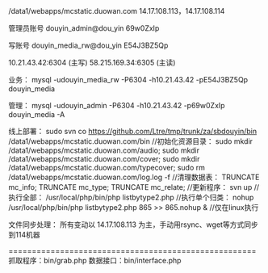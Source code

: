 /data1/webapps/mcstatic.duowan.com 
14.17.108.113，14.17.108.114


管理员账号
douyin_admin@dou_yin
69w0ZxIp

写账号
douyin_media_rw@dou_yin
E54J3BZ5Qp

10.21.43.42:6304  (主写)
58.215.169.34:6305 (主读)

业务：
mysql -udouyin_media_rw -P6304 -h10.21.43.42 -pE54J3BZ5Qp douyin_media

管理：
mysql -udouyin_admin -P6304 -h10.21.43.42 -p69w0ZxIp douyin_media -A

线上部署：
sudo svn co https://github.com/Ltre/tmp/trunk/za/sbdouyin/bin /data1/webapps/mcstatic.duowan.com/bin
//初始化资源目录： sudo mkdir /data1/webapps/mcstatic.duowan.com/audio; sudo mkdir /data1/webapps/mcstatic.duowan.com/cover; sudo mkdir /data1/webapps/mcstatic.duowan.com/typecover; sudo rm /data1/webapps/mcstatic.duowan.com/log.log -f
//清理数据表： TRUNCATE mc_info; TRUNCATE mc_type; TRUNCATE mc_relate; 
//更新程序： svn up
//执行全部： /usr/local/php/bin/php listbytype2.php
//执行单个归类： nohup /usr/local/php/bin/php listbytype2.php 865 >> 865.nohup &
//仅在linux执行


文件同步处理：
所有变动以 14.17.108.113 为主，手动用rsync、wget等方式同步到114机器


=====================================================
抓取程序：bin/grab.php
数据接口：bin/interface.php
